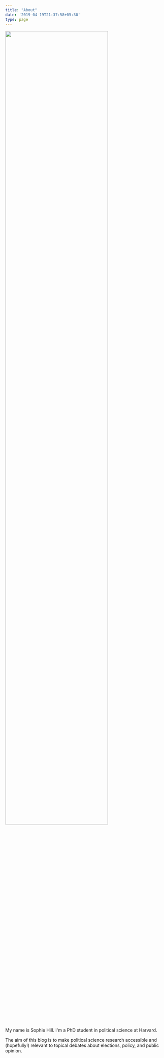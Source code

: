 ```yaml
---
title: "About"
date: '2019-04-19T21:37:58+05:30'
type: page
---
```



<img src="/./about_files/header_image.png" alt="" width="80%"/>


My name is Sophie Hill. I'm a PhD student in political science at Harvard.

The aim of this blog is to make political science research accessible and (hopefully!) relevant to topical debates about elections, policy, and public opinion.


